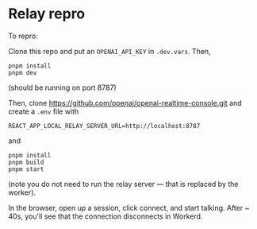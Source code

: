 # Relay repro

To repro:

Clone this repo and put an `OPENAI_API_KEY` in `.dev.vars`. Then,

```
pnpm install
pnpm dev
```

(should be running on port 8787)

Then, clone https://github.com/openai/openai-realtime-console.git and create a `.env` file with

```
REACT_APP_LOCAL_RELAY_SERVER_URL=http://localhost:8787
```

and

```
pnpm install
pnpm build
pnpm start
```

(note you do not need to run the relay server — that is replaced by the worker).

In the browser, open up a session, click connect, and start talking. After ~ 40s, you'll see that the connection disconnects in Workerd.
